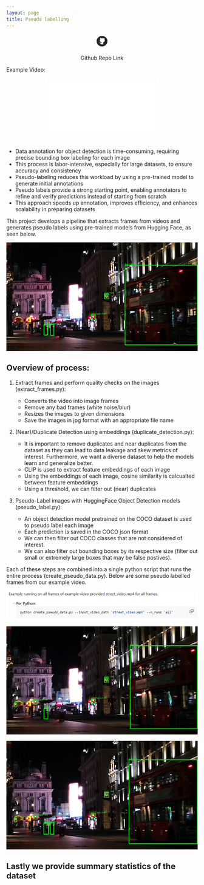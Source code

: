 ```yaml
---
layout: page
title: Pseudo labelling
---
```


<p style="text-align: center;">
  <a href="https://github.com/cathaoiragnew/Pseudo_Label_Video_Frames" target="_blank">
    <img src="/assets/img/git_icon_.png" alt="Workflow" style="max-width: 7.5%; height: auto;" />
  </a>
</p>
<p style="text-align: center;">Github Repo Link</p>

Example Video:

   <center>
   <!-- Video Container (Responsive) -->
   <div class="responsive-video">
     <iframe src="/assets/img/street_video_.mp4" type="video/mp4" 
             title="YouTube video player" 
             frameborder="0" 
             allow="accelerometer; autoplay; clipboard-write; encrypted-media; gyroscope; picture-in-picture; web-share" 
             referrerpolicy="strict-origin-when-cross-origin" 
             allowfullscreen></iframe>
   </div>
   </center>

   <br>

- Data annotation for object detection is time-consuming, requiring precise bounding box labeling for each image
- This process is labor-intensive, especially for large datasets, to ensure accuracy and consistency
- Pseudo-labeling reduces this workload by using a pre-trained model to generate initial annotations
- Pseudo labels provide a strong starting point, enabling annotators to refine and verify predictions instead of starting from scratch
- This approach speeds up annotation, improves efficiency, and enhances scalability in preparing datasets

This project develops a pipeline that extracts frames from videos and generates pseudo labels using pre-trained models from Hugging Face, as seen below.

   <p style="text-align: center;">
     <img src="/assets/img/example_1.jpg" alt="Pseudo Label Example" style="max-width: 100%; height: auto;" />
   </p>

## Overview of process:

1. Extract frames and perform quality checks on the images (extract_frames.py):
    
    - Converts the video into image frames
    - Remove any bad frames (white noise/blur)
    - Resizes the images to given dimensions
    - Save the images in jpg format with an appropriate file name
  
2. (Near)/Duplicate Detection using embeddings (duplicate_detection.py):
    
    - It is important to remove duplicates and near duplicates from the dataset as they can lead to data leakage and skew metrics of interest. Furthermore, we want a diverse dataset to help the models learn and           generalize better. 
    - CLIP is used to extract feature embeddings of each image
    - Using the embeddings of each image, cosine similarity is calcualted between feature embeddings
    - Using a threshold, we can filter out (near) duplicates

3.  Pseudo-Label images with HuggingFace Object Detection models (pseudo_label.py):
    
    - An object detection model pretrained on the COCO dataset is used to pseudo label each image
    - Each prediction is saved in the COCO json format
    - We can then filter out COCO classes that are not considered of interest.
    - We can also filter out bounding boxes by its respective size (filter out small or extremely large boxes that may be false postives).  


Each of these steps are combined into a single python script that runs the entire process (create_pseudo_data.py). Below are some pseudo labelled frames from our example video.

   <p style="text-align: center;">
     <img src="/assets/img/run_script.png" alt="Pseudo Label Example" style="max-width: 100%; height: auto;" />
   </p>

   
   <p style="text-align: center;">
     <img src="/assets/img/example_2.jpg" alt="Pseudo Label Example" style="max-width: 100%; height: auto;" />
   </p> 

   <p style="text-align: center;">
     <img src="/assets/img/example_3.jpg" alt="Pseudo Label Example" style="max-width: 100%; height: auto;" />
   </p> 


## Lastly we provide summary statistics of the dataset
